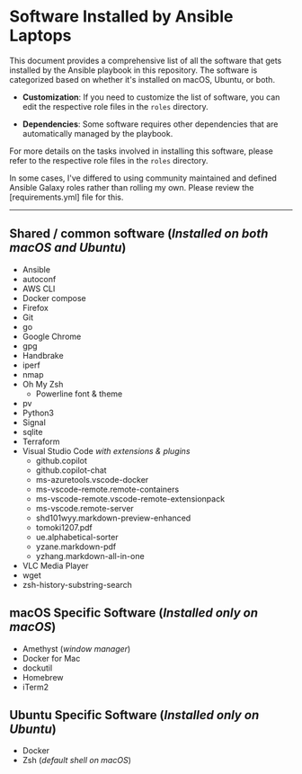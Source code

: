 # Software Installed by Ansible Laptops

This document provides a comprehensive list of all the software that gets installed by the Ansible playbook in this repository. The software is categorized based on whether it's installed on macOS, Ubuntu, or both.

* **Customization**: If you need to customize the list of software, you can edit the respective role files in the `roles` directory.

* **Dependencies**: Some software requires other dependencies that are automatically managed by the playbook.

For more details on the tasks involved in installing this software, please refer to the respective role files in the `roles` directory.

In some cases, I've differed to using community maintained and defined Ansible Galaxy roles rather than rolling my own. Please review the [requirements.yml] file for this.

---

## Shared / common software (_Installed on both macOS and Ubuntu_)

* Ansible
* autoconf
* AWS CLI
* Docker compose
* Firefox
* Git
* go
* Google Chrome
* gpg
* Handbrake
* iperf
* nmap
* Oh My Zsh
  * Powerline font & theme
* pv
* Python3
* Signal
* sqlite
* Terraform
* Visual Studio Code _with extensions & plugins_
  * github.copilot
  * github.copilot-chat
  * ms-azuretools.vscode-docker
  * ms-vscode-remote.remote-containers
  * ms-vscode-remote.vscode-remote-extensionpack
  * ms-vscode.remote-server
  * shd101wyy.markdown-preview-enhanced
  * tomoki1207.pdf
  * ue.alphabetical-sorter
  * yzane.markdown-pdf
  * yzhang.markdown-all-in-one
* VLC Media Player
* wget
* zsh-history-substring-search

## macOS Specific Software (_Installed only on macOS_)

* Amethyst (_window manager_)
* Docker for Mac
* dockutil
* Homebrew
* iTerm2

## Ubuntu Specific Software (_Installed only on Ubuntu_)

* Docker
* Zsh (_default shell on macOS_)